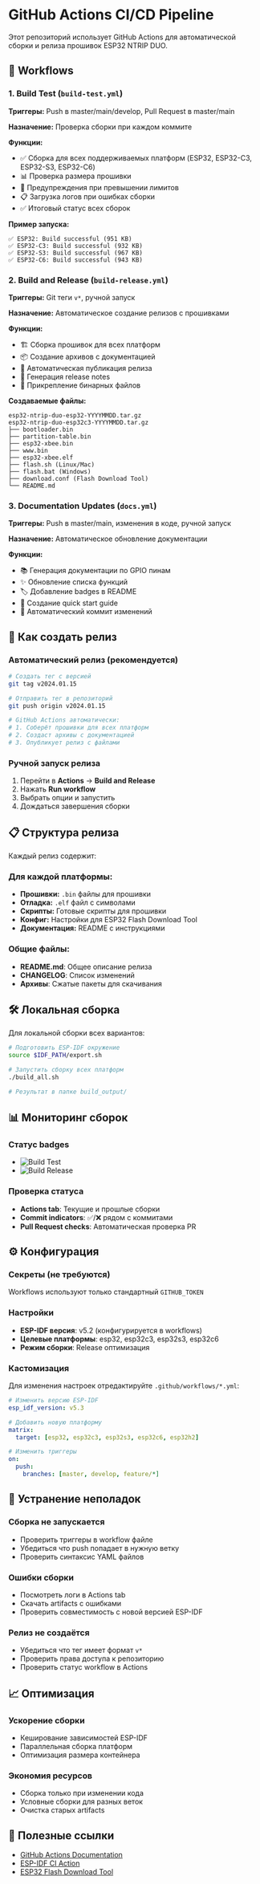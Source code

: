 # GitHub Actions CI/CD Pipeline

Этот репозиторий использует GitHub Actions для автоматической сборки и релиза прошивок ESP32 NTRIP DUO.

## 🔄 Workflows

### 1. Build Test (`build-test.yml`)
**Триггеры:** Push в master/main/develop, Pull Request в master/main

**Назначение:** Проверка сборки при каждом коммите

**Функции:**
- ✅ Сборка для всех поддерживаемых платформ (ESP32, ESP32-C3, ESP32-S3, ESP32-C6)
- 📊 Проверка размера прошивки  
- 🚨 Предупреждения при превышении лимитов
- 📋 Загрузка логов при ошибках сборки
- ✅ Итоговый статус всех сборок

**Пример запуска:**
```
✅ ESP32: Build successful (951 KB)
✅ ESP32-C3: Build successful (932 KB)
✅ ESP32-S3: Build successful (967 KB)  
✅ ESP32-C6: Build successful (943 KB)
```

### 2. Build and Release (`build-release.yml`) 
**Триггеры:** Git теги `v*`, ручной запуск

**Назначение:** Автоматическое создание релизов с прошивками

**Функции:**
- 🏗️ Сборка прошивок для всех платформ
- 📦 Создание архивов с документацией
- 🚀 Автоматическая публикация релиза
- 📝 Генерация release notes
- 💾 Прикрепление бинарных файлов

**Создаваемые файлы:**
```
esp32-ntrip-duo-esp32-YYYYMMDD.tar.gz
esp32-ntrip-duo-esp32c3-YYYYMMDD.tar.gz
├── bootloader.bin
├── partition-table.bin  
├── esp32-xbee.bin
├── www.bin
├── esp32-xbee.elf
├── flash.sh (Linux/Mac)
├── flash.bat (Windows)
├── download.conf (Flash Download Tool)
└── README.md
```

### 3. Documentation Updates (`docs.yml`)
**Триггеры:** Push в master/main, изменения в коде, ручной запуск

**Назначение:** Автоматическое обновление документации

**Функции:**
- 📚 Генерация документации по GPIO пинам
- ✨ Обновление списка функций
- 🏷️ Добавление badges в README
- 📖 Создание quick start guide
- 🔄 Автоматический коммит изменений

## 🚀 Как создать релиз

### Автоматический релиз (рекомендуется)
```bash
# Создать тег с версией
git tag v2024.01.15

# Отправить тег в репозиторий  
git push origin v2024.01.15

# GitHub Actions автоматически:
# 1. Соберёт прошивки для всех платформ
# 2. Создаст архивы с документацией
# 3. Опубликует релиз с файлами
```

### Ручной запуск релиза
1. Перейти в **Actions** → **Build and Release**
2. Нажать **Run workflow**
3. Выбрать опции и запустить
4. Дождаться завершения сборки

## 📋 Структура релиза

Каждый релиз содержит:

### Для каждой платформы:
- **Прошивки:** `.bin` файлы для прошивки
- **Отладка:** `.elf` файл с символами
- **Скрипты:** Готовые скрипты для прошивки
- **Конфиг:** Настройки для ESP32 Flash Download Tool
- **Документация:** README с инструкциями

### Общие файлы:
- **README.md**: Общее описание релиза
- **CHANGELOG**: Список изменений
- **Архивы**: Сжатые пакеты для скачивания

## 🛠️ Локальная сборка

Для локальной сборки всех вариантов:

```bash
# Подготовить ESP-IDF окружение
source $IDF_PATH/export.sh

# Запустить сборку всех платформ
./build_all.sh

# Результат в папке build_output/
```

## 📊 Мониторинг сборок

### Статус badges
- ![Build Test](https://github.com/danusha2345/esp32-ntrip-DUO_danusha/actions/workflows/build-test.yml/badge.svg)
- ![Build Release](https://github.com/danusha2345/esp32-ntrip-DUO_danusha/actions/workflows/build-release.yml/badge.svg)

### Проверка статуса
- **Actions tab**: Текущие и прошлые сборки
- **Commit indicators**: ✅/❌ рядом с коммитами
- **Pull Request checks**: Автоматическая проверка PR

## ⚙️ Конфигурация

### Секреты (не требуются)
Workflows используют только стандартный `GITHUB_TOKEN`

### Настройки
- **ESP-IDF версия**: v5.2 (конфигурируется в workflows)
- **Целевые платформы**: esp32, esp32c3, esp32s3, esp32c6
- **Режим сборки**: Release оптимизация

### Кастомизация
Для изменения настроек отредактируйте `.github/workflows/*.yml`:

```yaml
# Изменить версию ESP-IDF
esp_idf_version: v5.3

# Добавить новую платформу
matrix:
  target: [esp32, esp32c3, esp32s3, esp32c6, esp32h2]

# Изменить триггеры
on:
  push:
    branches: [master, develop, feature/*]
```

## 🐛 Устранение неполадок

### Сборка не запускается
- Проверить триггеры в workflow файле
- Убедиться что push попадает в нужную ветку
- Проверить синтаксис YAML файлов

### Ошибки сборки
- Посмотреть логи в Actions tab
- Скачать artifacts с ошибками
- Проверить совместимость с новой версией ESP-IDF

### Релиз не создаётся
- Убедиться что тег имеет формат `v*`  
- Проверить права доступа к репозиторию
- Проверить статус workflow в Actions

## 📈 Оптимизация

### Ускорение сборки
- Кеширование зависимостей ESP-IDF
- Параллельная сборка платформ
- Оптимизация размера контейнера

### Экономия ресурсов
- Сборка только при изменении кода
- Условные сборки для разных веток
- Очистка старых artifacts

## 🔗 Полезные ссылки

- [GitHub Actions Documentation](https://docs.github.com/en/actions)
- [ESP-IDF CI Action](https://github.com/espressif/esp-idf-ci-action)
- [ESP32 Flash Download Tool](https://www.espressif.com/en/support/download/other-tools)